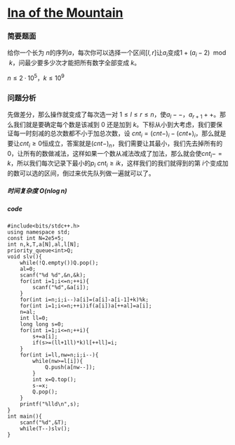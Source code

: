 # [Ina of the Mountain](https://codeforces.com/contest/1852/problem/C)

### 简要题面
给你一个长为 $n$的序列$a$，每次你可以选择一个区间$[l,r]$让$a_i$变成$1+(a_i-2)\mod k$，问最少要多少次才能把所有数字全部变成 $k$。

$n \le 2·10^5，k\le 10^9$

### 问题分析
先做差分，那么操作就变成了每次选一对 $1\le l \le r \le n$，使$a_l--，a_{r+1}++$。那么我们就是要确定每个数是该减到 $0$ 还是加到 $k$。下标从小到大考虑，我们要保证每一时刻减的总次数都不小于加总次数，设 $cnt_i=(cnt-)_i-(cnt+)_i$，那么就是要让$cnt_i \ge 0$恒成立，答案就是$(cnt-)_n$，我们需要让其最小，我们先去掉所有的 $0$，让所有的数做减法，这样如果一个数从减法改成了加法，那么就会使$cnt_i -= k$，所以我们每次记录下最小的$p_i$ $cnt_i \ge ik$，这样我们的我们就得到的第 $i$个变成加的数可以选的区间，倒过来优先队列做一遍就可以了。
##### 时间复杂度 $O(n \log n)$
##### code
```
#include<bits/stdc++.h>
using namespace std;
const int N=2e5+5;
int n,k,T,a[N],al,l[N];
priority_queue<int>Q;
void slv(){
	while(!Q.empty())Q.pop();
	al=0;
	scanf("%d %d",&n,&k);
	for(int i=1;i<=n;++i){
		scanf("%d",&a[i]);
	}
	for(int i=n;i;i--)a[i]=(a[i]-a[i-1]+k)%k;
	for(int i=1;i<=n;++i)if(a[i])a[++al]=a[i];
	n=al;
	int ll=0;
	long long s=0;
	for(int i=1;i<=n;++i){
		s+=a[i];
		if(s>=(ll+1ll)*k)l[++ll]=i;
	}
	for(int i=ll,nw=n;i;i--){
		while(nw>=l[i]){
			Q.push(a[nw--]);
		}
		int x=Q.top();
		s-=x;
		Q.pop();
	}
	printf("%lld\n",s);
}
int main(){
	scanf("%d",&T);
	while(T--)slv();
}
```
